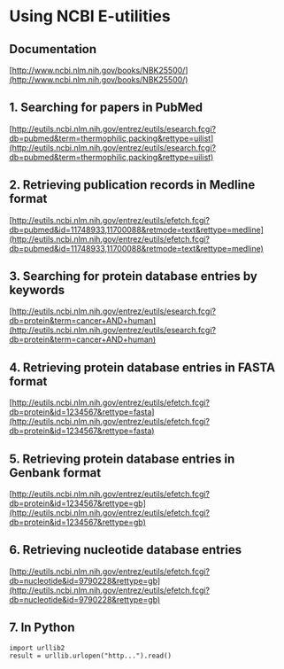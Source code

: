 
# Using NCBI E-utilities

## Documentation

[http://www.ncbi.nlm.nih.gov/books/NBK25500/](http://www.ncbi.nlm.nih.gov/books/NBK25500/)

## 1. Searching for papers in PubMed

[http://eutils.ncbi.nlm.nih.gov/entrez/eutils/esearch.fcgi?db=pubmed&term=thermophilic,packing&rettype=uilist](http://eutils.ncbi.nlm.nih.gov/entrez/eutils/esearch.fcgi?db=pubmed&term=thermophilic,packing&rettype=uilist)
    
## 2. Retrieving publication records in Medline format

[http://eutils.ncbi.nlm.nih.gov/entrez/eutils/efetch.fcgi?db=pubmed&id=11748933,11700088&retmode=text&rettype=medline](http://eutils.ncbi.nlm.nih.gov/entrez/eutils/efetch.fcgi?db=pubmed&id=11748933,11700088&retmode=text&rettype=medline)

## 3. Searching for protein database entries by keywords

[http://eutils.ncbi.nlm.nih.gov/entrez/eutils/esearch.fcgi?db=protein&term=cancer+AND+human](http://eutils.ncbi.nlm.nih.gov/entrez/eutils/esearch.fcgi?db=protein&term=cancer+AND+human)

## 4. Retrieving protein database entries in FASTA format

[http://eutils.ncbi.nlm.nih.gov/entrez/eutils/efetch.fcgi?db=protein&id=1234567&rettype=fasta](http://eutils.ncbi.nlm.nih.gov/entrez/eutils/efetch.fcgi?db=protein&id=1234567&rettype=fasta)

## 5. Retrieving protein database entries in Genbank format

[http://eutils.ncbi.nlm.nih.gov/entrez/eutils/efetch.fcgi?db=protein&id=1234567&rettype=gb](http://eutils.ncbi.nlm.nih.gov/entrez/eutils/efetch.fcgi?db=protein&id=1234567&rettype=gb)

## 6. Retrieving nucleotide database entries

[http://eutils.ncbi.nlm.nih.gov/entrez/eutils/efetch.fcgi?db=nucleotide&id=9790228&rettype=gb](http://eutils.ncbi.nlm.nih.gov/entrez/eutils/efetch.fcgi?db=nucleotide&id=9790228&rettype=gb)

## 7. In Python

    import urllib2
    result = urllib.urlopen("http...").read()
